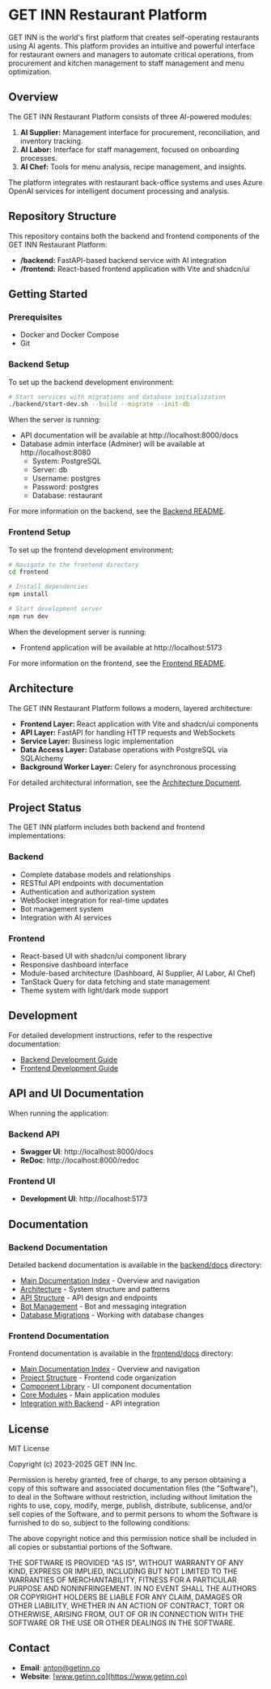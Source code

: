 # GET INN Restaurant Platform

GET INN is the world's first platform that creates self-operating restaurants using AI agents. This platform provides an intuitive and powerful interface for restaurant owners and managers to automate critical operations, from procurement and kitchen management to staff management and menu optimization.

## Overview

The GET INN Restaurant Platform consists of three AI-powered modules:

1. **AI Supplier:** Management interface for procurement, reconciliation, and inventory tracking.
2. **AI Labor:** Interface for staff management, focused on onboarding processes.
3. **AI Chef:** Tools for menu analysis, recipe management, and insights.

The platform integrates with restaurant back-office systems and uses Azure OpenAI services for intelligent document processing and analysis.

## Repository Structure

This repository contains both the backend and frontend components of the GET INN Restaurant Platform:

- **/backend:** FastAPI-based backend service with AI integration
- **/frontend:** React-based frontend application with Vite and shadcn/ui

## Getting Started

### Prerequisites

- Docker and Docker Compose
- Git

### Backend Setup

To set up the backend development environment:

```bash
# Start services with migrations and database initialization
./backend/start-dev.sh --build --migrate --init-db
```

When the server is running:
- API documentation will be available at http://localhost:8000/docs
- Database admin interface (Adminer) will be available at http://localhost:8080
  - System: PostgreSQL
  - Server: db
  - Username: postgres
  - Password: postgres
  - Database: restaurant

For more information on the backend, see the [Backend README](backend/README.md).

### Frontend Setup

To set up the frontend development environment:

```bash
# Navigate to the frontend directory
cd frontend

# Install dependencies
npm install

# Start development server
npm run dev
```

When the development server is running:
- Frontend application will be available at http://localhost:5173

For more information on the frontend, see the [Frontend README](frontend/README.md).

## Architecture

The GET INN Restaurant Platform follows a modern, layered architecture:

- **Frontend Layer:** React application with Vite and shadcn/ui components
- **API Layer:** FastAPI for handling HTTP requests and WebSockets
- **Service Layer:** Business logic implementation
- **Data Access Layer:** Database operations with PostgreSQL via SQLAlchemy
- **Background Worker Layer:** Celery for asynchronous processing

For detailed architectural information, see the [Architecture Document](backend/docs/architecture.md).

## Project Status

The GET INN platform includes both backend and frontend implementations:

### Backend
- Complete database models and relationships
- RESTful API endpoints with documentation
- Authentication and authorization system
- WebSocket integration for real-time updates
- Bot management system
- Integration with AI services

### Frontend
- React-based UI with shadcn/ui component library
- Responsive dashboard interface
- Module-based architecture (Dashboard, AI Supplier, AI Labor, AI Chef)
- TanStack Query for data fetching and state management
- Theme system with light/dark mode support

## Development

For detailed development instructions, refer to the respective documentation:

- [Backend Development Guide](backend/docs/getting-started/development-environment.md)
- [Frontend Development Guide](frontend/docs/getting-started/development-environment.md)

## API and UI Documentation

When running the application:

### Backend API
- **Swagger UI**: http://localhost:8000/docs
- **ReDoc**: http://localhost:8000/redoc

### Frontend UI
- **Development UI**: http://localhost:5173

## Documentation

### Backend Documentation

Detailed backend documentation is available in the [backend/docs](backend/docs/) directory:

- [Main Documentation Index](backend/docs/README.md) - Overview and navigation
- [Architecture](backend/docs/architecture/project-structure.md) - System structure and patterns
- [API Structure](backend/docs/architecture/api-structure.md) - API design and endpoints
- [Bot Management](backend/docs/modules/bot-management/overview.md) - Bot and messaging integration
- [Database Migrations](backend/docs/guides/database-migrations.md) - Working with database changes

### Frontend Documentation

Frontend documentation is available in the [frontend/docs](frontend/docs/) directory:

- [Main Documentation Index](frontend/docs/README.md) - Overview and navigation
- [Project Structure](frontend/docs/architecture/project-structure.md) - Frontend code organization
- [Component Library](frontend/docs/modules/ui-components/component-library.md) - UI component documentation
- [Core Modules](frontend/docs/modules/modules/dashboard.md) - Main application modules
- [Integration with Backend](frontend/docs/guides/integration-with-backend.md) - API integration

## License

MIT License

Copyright (c) 2023-2025 GET INN Inc.

Permission is hereby granted, free of charge, to any person obtaining a copy
of this software and associated documentation files (the "Software"), to deal
in the Software without restriction, including without limitation the rights
to use, copy, modify, merge, publish, distribute, sublicense, and/or sell
copies of the Software, and to permit persons to whom the Software is
furnished to do so, subject to the following conditions:

The above copyright notice and this permission notice shall be included in all
copies or substantial portions of the Software.

THE SOFTWARE IS PROVIDED "AS IS", WITHOUT WARRANTY OF ANY KIND, EXPRESS OR
IMPLIED, INCLUDING BUT NOT LIMITED TO THE WARRANTIES OF MERCHANTABILITY,
FITNESS FOR A PARTICULAR PURPOSE AND NONINFRINGEMENT. IN NO EVENT SHALL THE
AUTHORS OR COPYRIGHT HOLDERS BE LIABLE FOR ANY CLAIM, DAMAGES OR OTHER
LIABILITY, WHETHER IN AN ACTION OF CONTRACT, TORT OR OTHERWISE, ARISING FROM,
OUT OF OR IN CONNECTION WITH THE SOFTWARE OR THE USE OR OTHER DEALINGS IN THE
SOFTWARE.

## Contact

- **Email**: anton@getinn.co
- **Website**: [www.getinn.co](https://www.getinn.co)